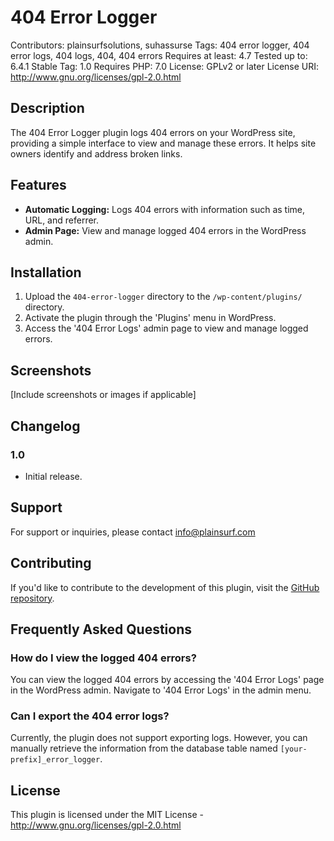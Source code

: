 # 404 Error Logger

Contributors: plainsurfsolutions, suhassurse 
Tags: 404 error logger, 404 error logs, 404 logs, 404, 404 errors
Requires at least: 4.7 
Tested up to: 6.4.1 
Stable Tag: 1.0 
Requires PHP: 7.0 
License: GPLv2 or later License URI: http://www.gnu.org/licenses/gpl-2.0.html


## Description

The 404 Error Logger plugin logs 404 errors on your WordPress site, providing a simple interface to view and manage these errors. It helps site owners identify and address broken links.

## Features

- **Automatic Logging:** Logs 404 errors with information such as time, URL, and referrer.
- **Admin Page:** View and manage logged 404 errors in the WordPress admin.

## Installation

1. Upload the `404-error-logger` directory to the `/wp-content/plugins/` directory.
2. Activate the plugin through the 'Plugins' menu in WordPress.
3. Access the '404 Error Logs' admin page to view and manage logged errors.

## Screenshots

[Include screenshots or images if applicable]

## Changelog

### 1.0
- Initial release.

## Support

For support or inquiries, please contact info@plainsurf.com

## Contributing

If you'd like to contribute to the development of this plugin, visit the [GitHub repository](https://github.com/suhassurse8421/404-error-logger).

## Frequently Asked Questions

### How do I view the logged 404 errors?

You can view the logged 404 errors by accessing the '404 Error Logs' page in the WordPress admin. Navigate to '404 Error Logs' in the admin menu.

### Can I export the 404 error logs?

Currently, the plugin does not support exporting logs. However, you can manually retrieve the information from the database table named `[your-prefix]_error_logger`.

## License

This plugin is licensed under the MIT License - http://www.gnu.org/licenses/gpl-2.0.html
